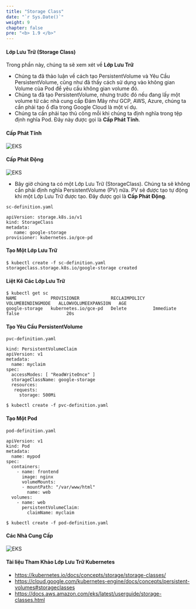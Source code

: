 ```yaml
---
title: "Storage Class"
date: "`r Sys.Date()`"
weight: 9
chapter: false
pre: "<b> 1.9 </b>"
---
```


#### Lớp Lưu Trữ (Storage Class)

Trong phần này, chúng ta sẽ xem xét về **Lớp Lưu Trữ**

- Chúng ta đã thảo luận về cách tạo PersistentVolume và Yêu Cầu PersistentVolume, cũng như đã thấy cách sử dụng vào không gian Volume của Pod để yêu cầu không gian volume đó.
- Chúng ta đã tạo PersistentVolume, nhưng trước đó nếu đang lấy một volume từ các nhà cung cấp Đám Mây như GCP, AWS, Azure, chúng ta cần phải tạo ổ đĩa trong Google Cloud là một ví dụ.
- Chúng ta cần phải tạo thủ công mỗi khi chúng ta định nghĩa trong tệp định nghĩa Pod. Đây này được gọi là **Cấp Phát Tĩnh**.

#### Cấp Phát Tĩnh

![EKS](/images/0005/00018.png?featherlight=false&width=90pc)

#### Cấp Phát Động

![EKS](/images/0005/00019.png?featherlight=false&width=90pc)

- Bây giờ chúng ta có một Lớp Lưu Trữ (StorageClass). Chúng ta sẽ không cần phải định nghĩa PersistentVolume (PV) nữa. PV sẽ được tạo tự động khi một Lớp Lưu Trữ được tạo. Đây được gọi là **Cấp Phát Động**.

```
sc-definition.yaml

apiVersion: storage.k8s.io/v1
kind: StorageClass
metadata:
   name: google-storage
provisioner: kubernetes.io/gce-pd
```

#### Tạo Một Lớp Lưu Trữ

```
$ kubectl create -f sc-definition.yaml
storageclass.storage.k8s.io/google-storage created
```

#### Liệt Kê Các Lớp Lưu Trữ

```
$ kubectl get sc
NAME             PROVISIONER            RECLAIMPOLICY   VOLUMEBINDINGMODE   ALLOWVOLUMEEXPANSION   AGE
google-storage   kubernetes.io/gce-pd   Delete          Immediate           false                  20s
```

#### Tạo Yêu Cầu PersistentVolume

```
pvc-definition.yaml

kind: PersistentVolumeClaim
apiVersion: v1
metadata:
  name: myclaim
spec:
  accessModes: [ "ReadWriteOnce" ]
  storageClassName: google-storage       
  resources:
   requests:
     storage: 500Mi
```
```
$ kubectl create -f pvc-definition.yaml

```
#### Tạo Một Pod

```
pod-definition.yaml

apiVersion: v1
kind: Pod
metadata:
  name: mypod
spec:
  containers:
    - name: frontend
      image: nginx
      volumeMounts:
      - mountPath: "/var/www/html"
        name: web
  volumes:
    - name: web
      persistentVolumeClaim:
        claimName: myclaim
```
```
$ kubectl create -f pod-definition.yaml
```
#### Các Nhà Cung Cấp

![EKS](/images/0005/00020.png?featherlight=false&width=90pc)

#### Tài liệu Tham Khảo Lớp Lưu Trữ Kubernetes

- https://kubernetes.io/docs/concepts/storage/storage-classes/
- https://cloud.google.com/kubernetes-engine/docs/concepts/persistent-volumes#storageclasses
- https://docs.aws.amazon.com/eks/latest/userguide/storage-classes.html